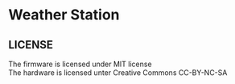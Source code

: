 # Weather Station

## LICENSE

The firmware is licensed under MIT license <br>
The hardware is licensed unter Creative Commons CC-BY-NC-SA